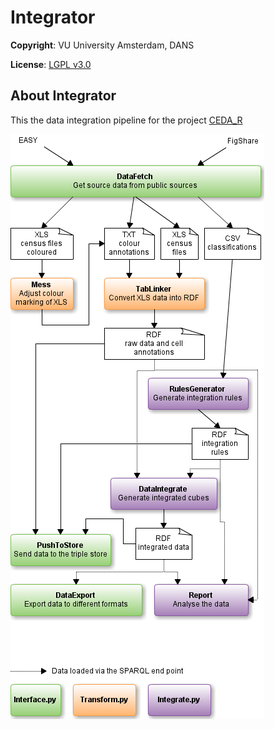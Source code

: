 
# Integrator
**Copyright**: VU University Amsterdam, DANS

**License**: [LGPL v3.0](http://www.gnu.org/licenses/lgpl.html)

## About Integrator

This the data integration pipeline for the project [CEDA_R](http://www.cedar-project.nl/)

![Pipeline](https://raw.githubusercontent.com/CEDAR-project/Integrator/master/pipeline.png "Overview of the pipeline")


